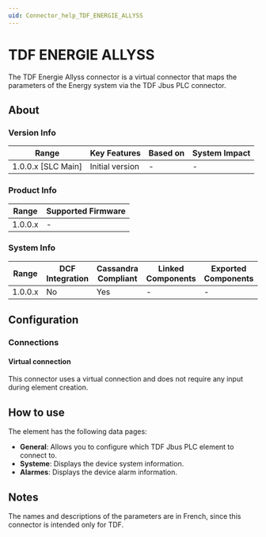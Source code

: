 ```yaml
---
uid: Connector_help_TDF_ENERGIE_ALLYSS
---
```


# TDF ENERGIE ALLYSS

The TDF Energie Allyss connector is a virtual connector that maps the parameters of the Energy system via the TDF Jbus PLC connector.

## About

### Version Info

| Range                | Key Features     | Based on     | System Impact     |
|----------------------|------------------|--------------|-------------------|
| 1.0.0.x [SLC Main]   | Initial version  | -            | -                 |

### Product Info

| Range     | Supported Firmware     |
|-----------|------------------------|
| 1.0.0.x   | -                      |

### System Info

| Range     | DCF Integration     | Cassandra Compliant     | Linked Components     | Exported Components     |
|-----------|---------------------|-------------------------|-----------------------|-------------------------|
| 1.0.0.x   | No                  | Yes                     | -                     | -                       |

## Configuration

### Connections

#### Virtual connection

This connector uses a virtual connection and does not require any input during element creation.

## How to use

The element has the following data pages:

- **General**: Allows you to configure which TDF Jbus PLC element to connect to.
- **Systeme**: Displays the device system information.
- **Alarmes**: Displays the device alarm information.

## Notes

The names and descriptions of the parameters are in French, since this connector is intended only for TDF.
